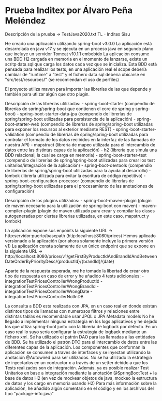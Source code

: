 # Prueba Inditex por Álvaro Peña Meléndez

Descripción de la prueba -> TestJava2020.txt TL - Inditex Sisu 

He creado una aplicación utilizando spring-boot v3.0.0
La aplicación está desarrolada en java v17 y se ejecuta en un proceso java en segundo plano que incluye un servidor Tomcat v10.1.1 embebido
La aplicación consume una BDD H2 cargada en memoria en el momento de lanzarse, existe un scritp data.sql que carga los datos cada vez que se inicializa. 
Esta BDD está pensada para realizar los tests, en una aplicación real el scope debería cambiar de "runtime" a "test" y el fichero data.sql debería ubicarse en "src/test/resources/" (se recomiendan el uso de perfiles)

El proyecto utiliza maven para importar las librerías de las que depende y también para utlizar algún que otro plugin.

Descripción de las librerías utilizadas:
	- spring-boot-starter (compendio de librerías de spring/spring-boot que contienen el core de spring y spring-boot)
	- spring-boot-starter-data-jpa (compendio de librerías de spring/spring-boot utilizadas para persistencia de la aplicación)
	- spring-boot-starter-web (compendio de librerías de spring/spring-boot utilizadas para exponer los recursos al exterior mediante REST)
	- spring-boot-starter-validation (compendio de librerías de spring/spring-boot utilizadas para controlar el formato de los datos recibidos en la interfaz de las llamadas de nuestra API)
	- mapstruct (librería de mapeo utilizada para el intercambio de datos entre las distintas capas de la aplicación)
	- h2 (librería que simula una BDD relacional, la cual se carga en memoria)
	- spring-boot-starter-test (compendio de librerías de spring/spring-boot utilizadas para crear los test unitarios/integración de la aplicación)
	- spring-boot-devtools (compendio de librerías de spring/spring-boot utilizadas para la ayuda al desarrollo)
	- lombok (librería utilizada para evitar la escritura de código repetitivo)
	- spring-boot-configuration-processor (compendio de librerías de spring/spring-boot utilizadas para el procesamiento de las anotaciones de configuración)
	
Descripción de los plugins utilizados:
	- spring-boot-maven-plugin (plugin de maven necesario para la utilización de spring-boot con maven)
	- maven-compiler-plugin (plugin de maven utilizado para crear y compilar las clases autogeneradas por ciertas librerías utilizadas, en este caso, mapstruct y lombok)
	
La aplicación expone sus enpoints la siguiente URL -> http:servidor:puerto/basepath (http:localhost:8080/prices)
Hemos aplicado versionado a la aplicación (por ahora solamente incluye la primera versión v1)
La aplicación consta solamente de un único endpoint que se expone en la siguiente URL -> http://localhost:8080/prices/v1/getFirstByProductIdAndBrandIdAndBetweenDateOrderByPriorityDesc/{productId}/{brandId}/{date}

Aparte de la respuesta esperada, me he tomado la libertad de crear otro tipo de respuesta en caso de error y he añadido 4 tests adicionales:
	- integrationTestPricesControllerWrongProductId
	- integrationTestPricesControllerWrongBrandId
	- integrationTestPricesControllerWrongDate
	- integrationTestPricesControllerNotInDB
	
La consulta a BDD esta realizada con JPA, en un caso real en donde existan distintos tipos de llamadas con numerosos filtros y relaciones entre distintas tablas es recomendable usar JPQL o JPA Metadata models
No he llegado a implementar ninguna estrategia en los logs aplicativos y he dejado los que utliza spring-boot junto con la librería de logback por defecto. En un caso real lo suyo sería configurar la estrategia de logback mediante un fichero xml. 
Se ha utilizado el patrón DAO para las llamadas a las entidades de BDD.
Se ha utilizado el patrón DTO para el intercambio de datos entre las diferentes capas de la aplicación.
Los componentes que conforman la aplicación se consumen a traves de interfaces y se inyectan utilizando la anotación @Autowired para ser utilizados.
No se ha utilizado la estrategia de inyectarlos en un contructor o a través de un setter debido a que los Tests realizados son de integración. 
Además, ya es posible realizar Test Unitarios en base a integración mediante la anotación @SpringBootTest + la base de datos H2 (en vez de mockear objetos de java, mockeo la estructura de datos y los cargo en memoria usando H2)
Para más información sobre la aplicación, he añadido algún comentario en el código y en los archivos del tipo "package-info.java"
